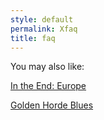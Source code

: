 ```yaml
---
style: default
permalink: Xfaq
title: faq
---
```

You may also like:

[In the End: Europe](http://scp-wiki.net/intheendfinally)

[Golden Horde Blues](http://scp-wiki.net/golden-horde-blues)

